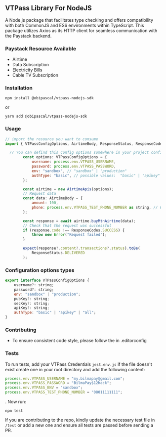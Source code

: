 ## VTPass Library For NodeJS

A Node.js package that facilitates type checking and offers compatibility with both CommonJS and ES6 environments within TypeScript. This package utilizes Axios as its HTTP client for seamless communication with the Paystack backend.

### Paystack Resource Available

-   Airtime
-   Data Subscription
-   Electricity Bills
-   Cable TV Subscription

### Installation

```
npm install @obipascal/vtpass-nodejs-sdk
```

or

```
yarn add @obipascal/vtpass-nodejs-sdk
```

### Usage

```js
// import the resource you want to consume
import { VTPassConfigOptions, AirtimeBody, ResponseStatus, ResponseCodes  } from "@obipascal/vtpass-nodejs-sdk";

  // You can defind this config options somewhere in your project configs and export it for reuse. If you are using the apikey as your authentication option make sure that is also so provided to the VTPassBaseConfig. By default those are optional.
        const options: VTPassConfigOptions = {
            username: process.env.VTPASS_USERNAME,
            password: process.env.VTPASS_PASSWORD,
            env: "sandbox", // "sandbox" | "production"
            authType: "basic", // possible values:  "basic" | "apikey" | "all"
        };

        const airtime = new AirtimeApis(options);
        // Request data
        const data: AirtimeBody = {
            amount: 100,
            phone: process.env.VTPASS_TEST_PHONE_NUMBER as string, // For test purposes use the VTPass api documentation phone number
        };

        const response = await airtime.buyMtnAirtime(data);
        // Check that the request was successful
        if (response.code !== ResponseCodes.SUCCESS) {
            throw new Error("Request failed");
        }

        expect(response?.content?.transactions?.status).toBe(
            ResponseStatus.DELIVERED
        );

```

### Configuration options types

```js
export interface VTPassConfigOptions {
    username?: string;
    password?: string;
    env: "sandbox" | "production";
    pubKey?: string;
    secKey?: string;
    apiKey?: string;
    authType: "basic" | "apikey" | "all";
}
```

### Contributing

-   To ensure consistent code style, please follow the in .editorconfig

### Tests

To run tests, add your VTPass Credentials `jest.env.js` if the file doesn't exist create one in your root directory and add the following content:

```js
process.env.VTPASS_USERNAME = "my.bilmapay@gmail.com";
process.env.VTPASS_PASSWORD = "BilmaPay$12hack";
process.env.VTPASS_ENV = "sandbox";
process.env.VTPASS_TEST_PHONE_NUMBER = "08011111111";
```

. Now run:

```
npm test
```

If you are contributing to the repo, kindly update the necessary test file in `/test` or add a new one and ensure all tests are passed before sending a PR.
